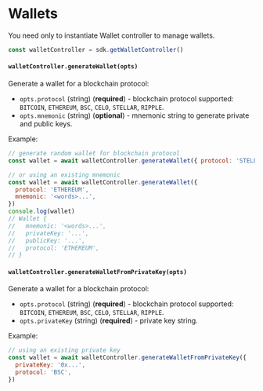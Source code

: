 # Wallets

You need only to instantiate Wallet controller to manage wallets.
```js
const walletController = sdk.getWalletController()
```

#### `walletController.generateWallet(opts)`

Generate a wallet for a blockchain protocol:
* `opts.protocol` (string) (__required__) - blockchain protocol supported: `BITCOIN`, `ETHEREUM`, `BSC`, `CELO`, `STELLAR`, `RIPPLE`.
* `opts.mnemonic` (string) (__optional__) - mnemonic string to generate private and public keys.

Example:
```js
// generate random wallet for blockchain protocol
const wallet = await walletController.generateWallet({ protocol: 'STELLAR' })

// or using an existing mnemonic
const wallet = await walletController.generateWallet({
  protocol: 'ETHEREUM',
  mnemonic: '<words>...',
})
console.log(wallet)
// Wallet {
//   mnemonic: '<words>...',
//   privateKey: '...',
//   publicKey: '...',
//   protocol: 'ETHEREUM',
// }
```

#### `walletController.generateWalletFromPrivateKey(opts)`

Generate a wallet for a blockchain protocol:
* `opts.protocol` (string) (__required__) - blockchain protocol supported: `BITCOIN`, `ETHEREUM`, `BSC`, `CELO`, `STELLAR`, `RIPPLE`.
* `opts.privateKey` (string) (__required__) - private key string.

Example:
```js
// using an existing private key
const wallet = await walletController.generateWalletFromPrivateKey({
  privateKey: '0x...',
  protocol: 'BSC',
})
```


